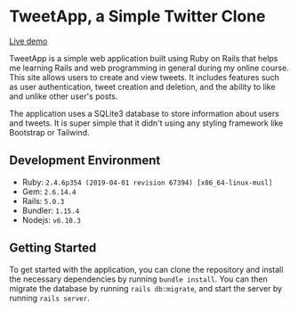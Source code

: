 # TweetApp, a Simple Twitter Clone

[Live demo](https://tweetapp.onrender.com)

TweetApp is a simple web application built using Ruby on Rails that helps me learning Rails and web programming in general during my online course. This site allows users to create and view tweets. It includes features such as user authentication, tweet creation and deletion, and the ability to like and unlike other user's posts.

The application uses a SQLite3 database to store information about users and tweets. It is super simple that it didn't using any styling framework like Bootstrap or Tailwind.

## Development Environment

- Ruby: `2.4.6p354 (2019-04-01 revision 67394) [x86_64-linux-musl]`
- Gem: `2.6.14.4`
- Rails: `5.0.3`
- Bundler: `1.15.4`
- Nodejs: `v6.10.3`

## Getting Started

To get started with the application, you can clone the repository and install the necessary dependencies by running `bundle install`. You can then migrate the database by running `rails db:migrate`, and start the server by running `rails server`.